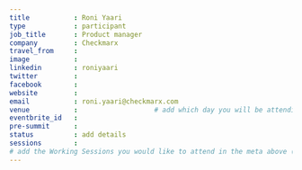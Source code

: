 ```yaml
---
title           : Roni Yaari
type            : participant
job_title       : Product manager
company         : Checkmarx
travel_from     :
image           :
linkedin        : roniyaari
twitter         :
facebook        :
website         :
email           : roni.yaari@checkmarx.com
venue           :                   # add which day you will be attending: Mon, Tue, Wed, Thu, Fri
eventbrite_id   :
pre-summit      :
status          : add details
sessions        :
# add the Working Sessions you would like to attend in the meta above (use the session's title) e.g. sessions (one per line): -Security Playbooks Diagrams -Hackathon Daily Sessions
---
```


<!-- put more details about participant here -->
